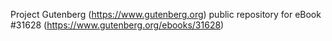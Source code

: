 Project Gutenberg (https://www.gutenberg.org) public repository for eBook #31628 (https://www.gutenberg.org/ebooks/31628)
